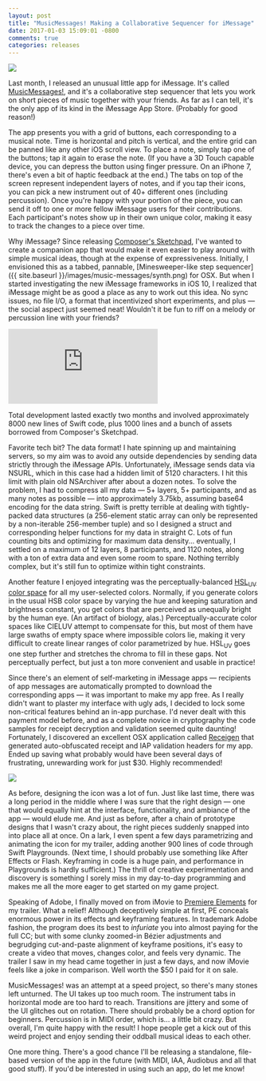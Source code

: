 ```yaml
---
layout: post
title: "MusicMessages! Making a Collaborative Sequencer for iMessage"
date: 2017-01-03 15:09:01 -0800
comments: true
categories: releases
---
```


<img src="{{ site.baseurl }}/images/music-messages/banner.png" />

Last month, I released an unusual little app for iMessage. It's called [MusicMessages!][musicmessages], and it's a collaborative step sequencer that lets you work on short pieces of music together with your friends. As far as I can tell, it's the only app of its kind in the iMessage App Store. (Probably for good reason!)

<!--more-->

The app presents you with a grid of buttons, each corresponding to a musical note. Time is horizontal and pitch is vertical, and the entire grid can be panned like any other iOS scroll view. To place a note, simply tap one of the buttons; tap it again to erase the note. (If you have a 3D Touch capable device, you can depress the button using finger pressure. On an iPhone 7, there's even a bit of haptic feedback at the end.) The tabs on top of the screen represent independent layers of notes, and if you tap their icons, you can pick a new instrument out of 40+ different ones (including percussion). Once you're happy with your portion of the piece, you can send it off to one or more fellow iMessage users for their contributions. Each participant's notes show up in their own unique color, making it easy to track the changes to a piece over time.

Why iMessage? Since releasing [Composer's Sketchpad][composerssketchpad], I've wanted to create a companion app that would make it even easier to play around with simple musical ideas, though at the expense of expressiveness. Initially, I envisioned this as a tabbed, pannable, [Minesweeper-like step sequencer]({{ site.baseurl }}/images/music-messages/synth.png) for OSX. But when I started investigating the new iMessage frameworks in iOS 10, I realized that iMessage might be as good a place as any to work out this idea. No sync issues, no file I/O, a format that incentivized short experiments, and plus — the social aspect just seemed neat! Wouldn't it be fun to riff on a melody or percussion line with your friends?

<p><div class="youtube_16_9"><iframe src="https://www.youtube.com/embed/T5B6lANpduI?showinfo=0&rel=0" frameborder="0" allowfullscreen></iframe></div></p>

Total development lasted exactly two months and involved approximately 8000 new lines of Swift code, plus 1000 lines and a bunch of assets borrowed from Composer's Sketchpad.

Favorite tech bit? The data format! I hate spinning up and maintaining servers, so my aim was to avoid any outside dependencies by sending data strictly through the iMessage APIs. Unfortunately, iMessage sends data via NSURL, which in this case had a hidden limit of 5120 characters. I hit this limit with plain old NSArchiver after about a dozen notes. To solve the problem, I had to compress all my data — 5+ layers, 5+ participants, and as many notes as possible — into  approximately 3.75kb, assuming base64 encoding for the data string. Swift is pretty terrible at dealing with tightly-packed data structures (a 256-element static array can only be represented by a non-iterable 256-member tuple) and so I designed a struct and corresponding helper functions for my data in straight C. Lots of fun counting bits and optimizing for maximum data density... eventually, I settled on a maximum of 12 layers, 8 participants, and 1120 notes, along with a ton of extra data and even some room to spare. Nothing terribly complex, but it's still fun to optimize within tight constraints.

Another feature I enjoyed integrating was the perceptually-balanced [HSL<sub>UV</sub> color space](http://www.hsluv.org/comparison/) for all my user-selected colors. Normally, if you generate colors in the usual HSB color space by varying the hue and keeping saturation and brightness constant, you get colors that are perceived as unequally bright by the human eye. (An artifact of biology, alas.) Perceptually-accurate color spaces like CIELUV attempt to compensate for this, but most of them have large swaths of empty space where impossible colors lie, making it very difficult to create linear ranges of color parametrized by hue. HSL<sub>UV</sub> goes one step further and stretches the chroma to fill in these gaps. Not perceptually perfect, but just a ton more convenient and usable in practice!

Since there's an element of self-marketing in iMessage apps — recipients of app messages are automatically prompted to download the corresponding apps — it was important to make my app free. As I really didn't want to plaster my interface with ugly ads, I decided to lock some non-critical features behind an in-app purchase. I'd never dealt with this payment model before, and as a complete novice in cryptography the code samples for receipt decryption and validation seemed quite daunting! Fortunately, I discovered an excellent OSX application called [Receigen][receigen] that generated auto-obfuscated receipt and IAP validation headers for my app. Ended up saving what probably would have been several days of frustrating, unrewarding work for just $30. Highly recommended!

<img src="{{ site.baseurl }}/images/music-messages/icons_full.jpg" />

As before, designing the icon was a lot of fun. Just like last time, there was a long period in the middle where I was sure that the right design — one that would equally hint at the interface, functionality, and ambiance of the app — would elude me. And just as before, after a chain of prototype designs that I wasn't crazy about, the right pieces suddenly snapped into into place all at once. On a lark, I even spent a few days parametrizing and animating the icon for my trailer, adding another 900 lines of code through Swift Playgrounds. (Next time, I should probably use something like After Effects or Flash. Keyframing in code is a huge pain, and performance in Playgrounds is hardly sufficient.) The thrill of creative experimentation and discovery is something I sorely miss in my day-to-day programming and makes me all the more eager to get started on my game project.

Speaking of Adobe, I finally moved on from iMovie to [Premiere Elements](http://www.adobe.com/products/premiere-elements.html) for my trailer. What a relief! Although deceptively simple at first, PE conceals enormous power in its effects and keyframing features. In trademark Adobe fashion, the program does its best to *infuriate* you into almost paying for the full CC; but with some clunky zoomed-in Bézier adjustments and begrudging cut-and-paste alignment of keyframe positions, it's easy to create a video that moves, changes color, and feels very dynamic. The trailer I saw in my head came together in just a few days, and now iMovie feels like a joke in comparison. Well worth the $50 I paid for it on sale.

MusicMessages! was an attempt at a speed project, so there's many stones left unturned. The UI takes up too much room. The instrument tabs in horizontal mode are too hard to reach. Transitions are jittery and some of the UI glitches out on rotation. There should probably be a chord option for beginners. Percussion is in MIDI order, which is... a little bit crazy. But overall, I'm quite happy with the result! I hope people get a kick out of this weird project and enjoy sending their oddball musical ideas to each other.

One more thing. There's a good chance I'll be releasing a standalone, file-based version of the app in the future (with MIDI, IAA, Audiobus and all that good stuff). If you'd be interested in using such an app, do let me know!

[composerssketchpad]: http://composerssketchpad.com
[musicmessages]: http://musicmessages.io
[receigen]: https://geo.itunes.apple.com/us/app/receigen/id452840086?mt=12&at=1000lqfl